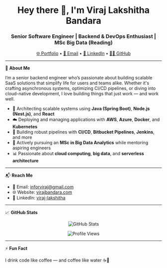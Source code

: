 <h1 align="center">Hey there 👋, I'm Viraj Lakshitha Bandara</h1>
<h3 align="center">Senior Software Engineer | Backend & DevOps Enthusiast | MSc Big Data (Reading)</h3>

<p align="center">
  <a href="https://virajbandara.com" target="_blank">🌐 Portfolio</a> •
  <a href="mailto:inforviraj@gmail.com">📧 Email</a> •
  <a href="https://linkedin.com/in/viraj-lakshitha" target="_blank">💼 LinkedIn</a> •
  <a href="https://github.com/viraj-lakshitha" target="_blank">👨‍💻 GitHub</a>
</p>

---

🚀 **About Me**

I’m a senior backend engineer who’s passionate about building scalable SaaS solutions that simplify life for users and teams alike. Whether it's crafting asynchronous systems, optimizing CI/CD pipelines, or diving into cloud-native development, I love building things that just work — and work well.

- 🔧 Architecting scalable systems using **Java (Spring Boot)**, **Node.js (Nest.js)**, and **React**
- ☁️ Deploying and managing applications with **AWS**, **Azure**, **Docker**, and **Kubernetes**
- 🔁 Building robust pipelines with **CI/CD**, **Bitbucket Pipelines**, **Jenkins**, and more
- 🧠 Actively pursuing an **MSc in Big Data Analytics** while mentoring aspiring engineers
- 📊 Passionate about **cloud computing**, **big data**, and **serverless architecture**

---

📬 **Reach Me**

- 📧 Email: [inforviraj@gmail.com](mailto:inforviraj@gmail.com)
- 🌐 Website: [virajbandara.com](https://virajbandara.com)
- 💼 LinkedIn: [viraj-lakshitha](https://linkedin.com/in/viraj-lakshitha)

---

📈 **GitHub Stats**

<p align="center">
  <img src="https://github-readme-stats.vercel.app/api?username=viraj-lakshitha&show_icons=true&theme=default" alt="GitHub Stats" />
</p>

<p align="center">
  <img src="https://komarev.com/ghpvc/?username=viraj-lakshitha&label=Profile%20views&color=0e75b6&style=flat" alt="Profile Views" />
</p>

---

⚡ **Fun Fact**

I drink code like coffee — and coffee like water ☕🚀
